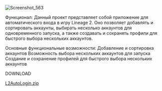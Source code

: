 

![Screenshot_563](https://github.com/user-attachments/assets/3b86d54f-47a2-445f-aa15-25fb0dd4af4d)

Функционал: 
Данный проект представляет собой приложение для автоматического входа в игру Lineage 2. Оно позволяет добавлять и сортировать аккаунты, выбирать несколько аккаунтов для одновременного запуска, а также создавать и сохранять профили для быстрого выбора нескольких аккаунтов.

Основные функциональные возможности: 
Добавление и сортировка аккаунтов
Возможность выбора нескольких аккаунтов для запуска
Создание и сохранение профилей для быстрого выбора нескольких аккаунтов

DOWNLOAD

[L2AutoLogin.zip](https://github.com/user-attachments/files/16648230/L2AutoLogin.zip)






